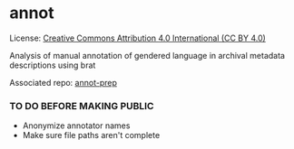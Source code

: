 # annot
License: [Creative Commons Attribution 4.0 International (CC BY 4.0)](https://creativecommons.org/licenses/by/4.0/)

Analysis of manual annotation of gendered language in archival metadata descriptions using brat

Associated repo: [annot-prep](https://github.com/thegoose20/annot-prep)

### TO DO BEFORE MAKING PUBLIC
* Anonymize annotator names
* Make sure file paths aren't complete
